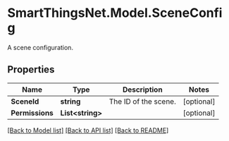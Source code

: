 # SmartThingsNet.Model.SceneConfig
A scene configuration.
## Properties

Name | Type | Description | Notes
------------ | ------------- | ------------- | -------------
**SceneId** | **string** | The ID of the scene. | [optional] 
**Permissions** | **List&lt;string&gt;** |  | [optional] 

[[Back to Model list]](../README.md#documentation-for-models) [[Back to API list]](../README.md#documentation-for-api-endpoints) [[Back to README]](../README.md)

